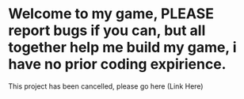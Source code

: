 # Welcome to my game, PLEASE report bugs if you can, but all together help me build my game, i have no prior coding expirience.
This project has been cancelled, please go here (Link Here)
